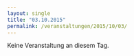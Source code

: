 ```yaml
---
layout: single
title: "03.10.2015"
permalink: /veranstaltungen/2015/10/03/
---
```


Keine Veranstaltung an diesem Tag.
